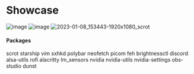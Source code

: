 # Showcase

![image](https://user-images.githubusercontent.com/73871477/211259251-08d81273-d350-4917-b49c-0e082729acb4.png)
![image](https://user-images.githubusercontent.com/73871477/211259155-baa9939e-ffa2-475b-b0fa-e34856beedac.png)
![2023-01-08_153443-1920x1080_scrot](https://user-images.githubusercontent.com/73871477/211258880-09cebcf5-7ffe-497b-9033-ad6ece1f3583.png)

#### Packages
scrot
starship
vim
sxhkd
polybar
neofetch
picom
feh
brightnessctl
discord
alsa-utils
rofi
alacritty
lm_sensors
nvidia
nvidia-utils
nvidia-settings
obs-studio
dunst
